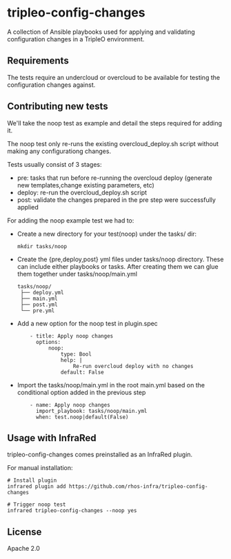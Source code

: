 tripleo-config-changes
=========

A collection of Ansible playbooks used for applying and validating configuration changes in a TripleO environment.

Requirements
------------

The tests require an undercloud or overcloud to be available for testing the configuration changes against.

Contributing new tests
-----------------------------
We'll take the noop test as example and detail the steps required for adding it.

The noop test only re-runs
the existing overcloud_deploy.sh script without making any configurationg changes.

Tests usually consist of 3 stages:

  - pre: tasks that run before re-running the overcloud deploy (generate new templates,change existing parameters, etc)
  - deploy: re-run the overcloud_deploy.sh script
  - post: validate the changes prepared in the pre step were successfully applied

For adding the noop example test we had to:

  - Create a new directory for your test(noop) under the tasks/ dir:

        mkdir tasks/noop

  - Create the {pre,deploy,post} yml files under tasks/noop directory. These can include either playbooks or tasks. After creating them we can glue them together under tasks/noop/main.yml

        tasks/noop/
         ├── deploy.yml
         ├── main.yml
         ├── post.yml
         └── pre.yml

  - Add a new option for the noop test in plugin.spec

            - title: Apply noop changes
              options:
                  noop:
                      type: Bool
                      help: |
                          Re-run overcloud deploy with no changes
                      default: False

  - Import the tasks/noop/main.yml in the root main.yml based on the conditional option added in the previous step

            - name: Apply noop changes
              import_playbook: tasks/noop/main.yml
              when: test.noop|default(False)

Usage with InfraRed
-----------------------------

tripleo-config-changes comes preinstalled as an InfraRed plugin.

For manual installation:

    # Install plugin
    infrared plugin add https://github.com/rhos-infra/tripleo-config-changes

    # Trigger noop test
    infrared tripleo-config-changes --noop yes

License
-------

Apache 2.0
